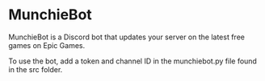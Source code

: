 # MunchieBot
MunchieBot is a Discord bot that updates your server on the latest free games on Epic Games.

To use the bot, add a token and channel ID in the munchiebot.py file found in the src folder.
